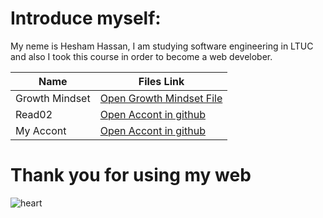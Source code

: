 # Introduce myself:
My neme is Hesham Hassan, I am studying software engineering in LTUC and also I took this course in order to become a web develober.

| Name  | Files Link |
| ----- | ------------- |
| Growth Mindset  | [Open Growth Mindset File](https://hesham-hassan9.github.io/reading-notes-Repo/GrowthMindset) |
| Read02  | [Open Accont in github](https://github.com/Hesham-Hassan9)  |
| My Accont  | [Open Accont in github](https://github.com/Hesham-Hassan9)  |

# Thank you for using my web 
![heart](https://upload.wikimedia.org/wikipedia/commons/thumb/f/f1/Heart_coraz%C3%B3n.svg/1200px-Heart_coraz%C3%B3n.svg.png)